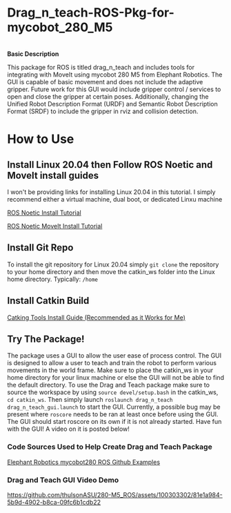 # Drag_n_teach-ROS-Pkg-for-mycobot_280_M5

<br /> **Basic Description** <br />

This package for ROS is titled drag_n_teach and includes tools for integrating with MoveIt using mycobot 280 M5 from Elephant Robotics. The GUI is capable of basic movement and does not include the adaptive gripper. Future work for this GUI would include gripper control / services to open and close the gripper at certain poses. Additionally, changing the Unified Robot Description Format (URDF) and Semantic Robot Description Format (SRDF) to include the gripper in rviz and collision detection. 

# How to Use

## Install Linux 20.04 then Follow ROS Noetic and MoveIt install guides
I won't be providing links for installing Linux 20.04 in this tutorial. I simply recommend either a virtual machine, dual boot, or dedicated Linxu machine

[ROS Noetic Install Tutorial](http://wiki.ros.org/noetic/Installation/Ubuntu)

[ROS Noetic MoveIt Install Tutorial](https://moveit.ros.org/install/)

## Install Git Repo

To install the git repository for Linux 20.04 simply ```git clone``` the repository to your home directory and then move the catkin_ws folder into the Linux home directory. Typically: ```/home```

## Install Catkin Build

[Catking Tools Install Guide (Recommended as it Works for Me)](https://catkin-tools.readthedocs.io/en/latest/installing.html)

## Try The Package!
The package uses a GUI to allow the user ease of process control. The GUI is designed to allow a user to teach and train the robot to perform various movements in the world frame. Make sure to place the catkin_ws in your home directory for your linux machine or else the GUI will not be able to find the default directory. To use the Drag and Teach package make sure to source the workspace by using ```source devel/setup.bash``` in the catkin_ws, ```cd catkin_ws```. Then simply launch ```roslaunch drag_n_teach drag_n_teach_gui.launch``` to start the GUI. Currently, a possible bug may be present where ```roscore``` needs to be ran at least once before using the GUI. The GUI should start roscore on its own if it is not already started. Have fun with the GUI! A video on it is posted below!

### Code Sources Used to Help Create Drag and Teach Package
[Elephant Robotics mycobot280 ROS Github Examples](https://github.com/elephantrobotics/mycobot_ros)

### Drag and Teach GUI Video Demo
https://github.com/thulsonASU/280-M5_ROS/assets/100303302/81e1a984-5b9d-4902-b8ca-09fc6b1cdb22
